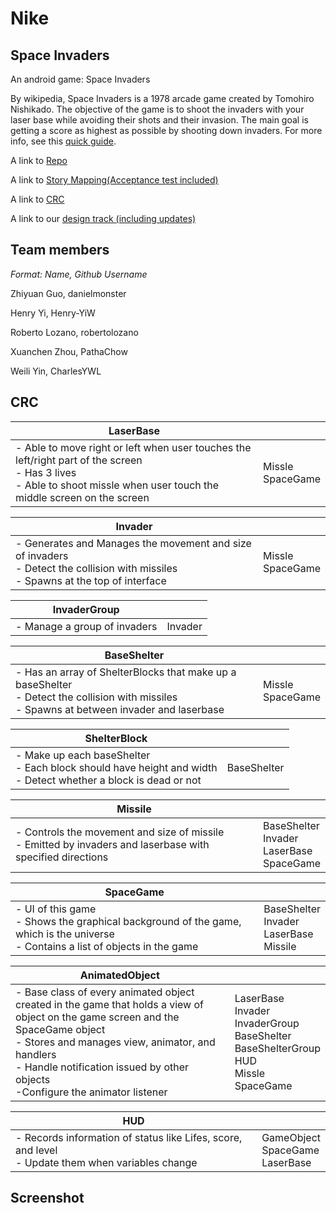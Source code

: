 # Nike

## Space Invaders

An android game: Space Invaders

By wikipedia, Space Invaders is a 1978 arcade game created by Tomohiro Nishikado.
The objective of the game is to shoot the invaders with  your laser base while
avoiding their shots and their invasion. The main goal is getting a score as
highest as possible by shooting down invaders.
For more info, see this [quick guide](https://www.classicgaming.cc/classics/space-invaders/play-guide).

A link to [Repo](https://github.com/ecs160ss12019/Nike)

A link to [Story Mapping(Acceptance test included)](https://github.com/ecs160ss12019/Nike/blob/master/StoryMapping.md)

A link to [CRC](https://github.com/ecs160ss12019/Nike/blob/master/CRC.md)

A link to our [design track (including updates)](https://github.com/ecs160ss12019/Nike/blob/master/DesignTrack.md)


## Team members

*Format: Name, Github Username*

Zhiyuan Guo,    danielmonster

Henry Yi,    Henry-YiW

Roberto Lozano,    robertolozano

Xuanchen Zhou,    PathaChow

Weili Yin,    CharlesYWL


## CRC


| LaserBase | |
|---|---|
|  - Able to move right or left when user touches the left/right part of the screen <br> - Has 3 lives <br> - Able to shoot missle when user touch the middle screen on the screen |  Missle <br> SpaceGame |



| Invader | |
|---|---|
|  - Generates and Manages the movement and size of invaders <br> - Detect the collision with missiles <br> - Spawns at the top of interface |  Missle <br> SpaceGame |


| InvaderGroup | |
|---|---|
|  - Manage a group of invaders|  Invader |


| BaseShelter | |
|---|---|
|  - Has an array of ShelterBlocks that make up a baseShelter  <br> - Detect the collision with missiles <br> - Spawns at between invader and laserbase |  Missle <br> SpaceGame |


| ShelterBlock | |
|---|---|
|  - Make up each baseShelter  <br> - Each block should have height and width <br> - Detect whether a block is dead or not | BaseShelter |


| Missile | |
|---|---|
|  - Controls the movement and size of missile  <br> - Emitted by invaders and laserbase with specified directions |  BaseShelter <br> Invader <br> LaserBase <br> SpaceGame |


| SpaceGame | |
|---|---|
|  - UI of this game  <br> - Shows the graphical background of the game, which is the universe <br> - Contains a list of objects in the game |  BaseShelter <br> Invader <br> LaserBase <br> Missile |



| AnimatedObject | |
|---|---|
|  - Base class of every animated object created in the game that holds a view of object on the game screen and the SpaceGame object  <br> - Stores and manages view, animator, and handlers <br> - Handle notification issued by other objects <br> -Configure the animator listener | LaserBase <br> Invader <br> InvaderGroup <br> BaseShelter <br> BaseShelterGroup <br> HUD <br> Missle <br> SpaceGame |


| HUD | |
|---|---|
|  - Records information of status like Lifes, score, and level  <br> - Update them when variables change |  GameObject <br> SpaceGame <br> LaserBase |


## Screenshot